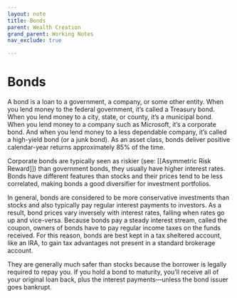 ```yaml
---
layout: note
title: Bonds
parent: Wealth Creation
grand_parent: Working Notes
nav_exclude: true

---
```

# Bonds
A bond is  a loan to a government, a company, or some other entity. When you lend money to the federal government, it’s called a Treasury bond. When you lend money to a city, state, or county, it’s a municipal bond. When you lend money to a company such as Microsoft, it’s a corporate bond. And when you lend money to a less dependable company, it’s called a high-yield bond (or a junk bond). As an asset class, bonds deliver positive calendar-year returns approximately 85% of the time.

Corporate bonds are typically seen as riskier (see: [[Asymmetric Risk Reward]]) than government bonds, they usually have higher interest rates. Bonds have different features than stocks and their prices tend to be less correlated, making bonds a good diversifier for investment portfolios.

In general, bonds are considered to be more conservative investments than stocks and also typically pay regular interest payments to investors. As a result, bond prices vary inversely with interest rates, falling when rates go up and vice-versa. Because bonds pay a steady interest stream, called the coupon, owners of bonds have to pay regular income taxes on the funds received. For this reason, bonds are best kept in a tax sheltered account, like an IRA, to gain tax advantages not present in a standard brokerage account.

They are generally much safer than stocks because the borrower is legally required to repay you. If you hold a bond to maturity, you’ll receive all of your original loan back, plus the interest payments—unless the bond issuer goes bankrupt.
